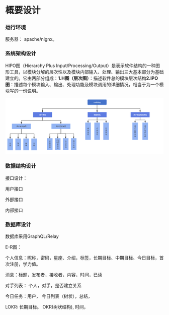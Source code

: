 # 概要设计



### 运行环境

服务器： apache/nignx。



### 系统架构设计

  HIPO图（Hierarchy Plus Input/Processing/Output）是表示软件结构的一种图形工具，以模块分解的层次性以及模块内部输入、处理、输出三大基本部分为基础建立的。它由两部分组成：**1.H图（层次图）**：描述软件总的模块层次结构**2.IPO图**：描述每个模块输入、输出、处理功能及模块调用的详细情况，相当于为一个模块写的一份说明。

![系统架构图](.\image\系统架构图.png)



### 数据结构设计

接口设计：



用户接口

外部接口

内部接口



### 数据库设计

数据库采用GraphQL/Relay



E-R图：

个人信息：昵称，密码，星座、介绍，标签，长期目标、中期目标、今日目标，首次注册，学力值。

消息：标题，发布者，接收者，内容，时间，已读

对手列表： 个人，对手，是否建立关系

今日任务：用户， 今日列表（树状），总结，

LOKR: 长期目标。 OKR(树状结构), 时间，



